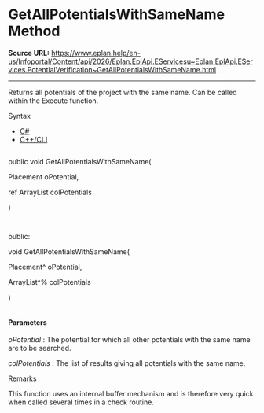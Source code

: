 # GetAllPotentialsWithSameName Method

**Source URL:** https://www.eplan.help/en-us/Infoportal/Content/api/2026/Eplan.EplApi.EServicesu~Eplan.EplApi.EServices.PotentialVerification~GetAllPotentialsWithSameName.html

---

Returns all potentials of the project with the same name. Can be called within the Execute function.

Syntax

- [C#](#i-syntax-CS)
- [C++/CLI](#i-syntax-CPP2005)

```
```
public void GetAllPotentialsWithSameName( 

   Placement oPotential,

   ref ArrayList colPotentials

)
```
```

```
```
public:

void GetAllPotentialsWithSameName( 

   Placement^ oPotential,

   ArrayList^% colPotentials

)
```
```

#### Parameters

*oPotential*
:   The potential for which all other potentials with the same name are to be searched.

*colPotentials*
:   The list of results giving all potentials with the same name.

Remarks

This function uses an internal buffer mechanism and is therefore very quick when called several times in a check routine.

